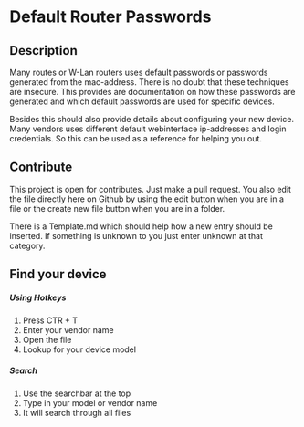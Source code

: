 # Default Router Passwords

## Description

Many routes or W-Lan routers uses default passwords or passwords generated from the mac-address. There is no doubt
that these techniques are insecure. This provides are documentation on how these passwords are generated and which 
default passwords are used for specific devices.

Besides this should also provide details about configuring your new device. Many vendors uses different
default webinterface ip-addresses and login credentials. So this can be used as a reference for helping you out.

## Contribute

This project is open for contributes. Just make a pull request. 
You also edit the file directly here on Github by using the edit button when you are in a file or 
the create new file button when you are in a folder. 

There is a Template.md which should help how a new entry should be inserted. 
If something is unknown to you just enter unknown at that category.

## Find your device

##### Using Hotkeys

1. Press CTR + T
2. Enter your vendor name
3. Open the file
4. Lookup for your device model

##### Search

1. Use the searchbar at the top
2. Type in your model or vendor name
3. It will search through all files
